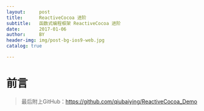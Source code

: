 ```yaml
---
layout:     post
title:      ReactiveCocoa 进阶
subtitle:   函数式编程框架 ReactiveCocoa 进阶
date:       2017-01-06
author:     BY
header-img: img/post-bg-ios9-web.jpg
catalog: true

---
```

# 前言



>最后附上GitHub：<https://github.com/qiubaiying/ReactiveCocoa_Demo>
